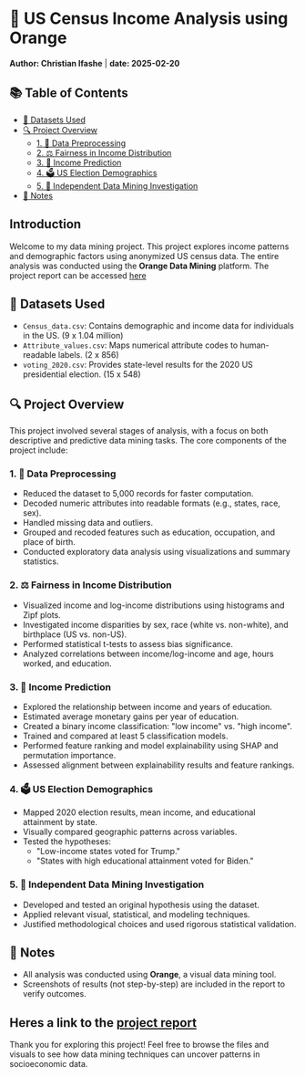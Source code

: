 # 🧠  US Census Income Analysis using Orange

**Author: Christian Ifashe** | **date: 2025-02-20**

## 📚 Table of Contents

- [📁 Datasets Used](#-datasets-used)
- [🔍 Project Overview](#-project-overview)
  - [1. 🧹 Data Preprocessing](#1--data-preprocessing)
  - [2. ⚖️ Fairness in Income Distribution](#2--fairness-in-income-distribution)
  - [3. 🤖 Income Prediction](#3--income-prediction)
  - [4. 🗳️ US Election Demographics](#4--us-election-demographics)
  - [5. 🔬 Independent Data Mining Investigation](#5--independent-data-mining-investigation)
- [📝 Notes](#-notes)

## Introduction
Welcome to my data mining project. This project explores income patterns and demographic factors using anonymized US census data. The entire analysis was conducted using the **Orange Data Mining** platform.
The project report can be accessed [here](https://github.com/ifashec123/Census-Data-Analysis-Orange/blob/main/dataminingcw_report_2.pdf)

## 📁 Datasets Used
- `Census_data.csv`: Contains demographic and income data for individuals in the US. (9 x 1.04 million)
- `Attribute_values.csv`: Maps numerical attribute codes to human-readable labels. (2 x 856)
- `voting_2020.csv`: Provides state-level results for the 2020 US presidential election. (15 x 548)

## 🔍 Project Overview

This project involved several stages of analysis, with a focus on both descriptive and predictive data mining tasks. The core components of the project include:

### 1. 🧹 Data Preprocessing
- Reduced the dataset to 5,000 records for faster computation.
- Decoded numeric attributes into readable formats (e.g., states, race, sex).
- Handled missing data and outliers.
- Grouped and recoded features such as education, occupation, and place of birth.
- Conducted exploratory data analysis using visualizations and summary statistics.

### 2. ⚖️ Fairness in Income Distribution
- Visualized income and log-income distributions using histograms and Zipf plots.
- Investigated income disparities by sex, race (white vs. non-white), and birthplace (US vs. non-US).
- Performed statistical t-tests to assess bias significance.
- Analyzed correlations between income/log-income and age, hours worked, and education.

### 3. 🤖 Income Prediction
- Explored the relationship between income and years of education.
- Estimated average monetary gains per year of education.
- Created a binary income classification: "low income" vs. "high income".
- Trained and compared at least 5 classification models.
- Performed feature ranking and model explainability using SHAP and permutation importance.
- Assessed alignment between explainability results and feature rankings.

### 4. 🗳️ US Election Demographics
- Mapped 2020 election results, mean income, and educational attainment by state.
- Visually compared geographic patterns across variables.
- Tested the hypotheses:
  - "Low-income states voted for Trump."
  - "States with high educational attainment voted for Biden."

### 5. 🔬 Independent Data Mining Investigation
- Developed and tested an original hypothesis using the dataset.
- Applied relevant visual, statistical, and modeling techniques.
- Justified methodological choices and used rigorous statistical validation.

## 📝 Notes
- All analysis was conducted using **Orange**, a visual data mining tool.
- Screenshots of results (not step-by-step) are included in the report to verify outcomes.

Heres a link to the [project report](https://github.com/ifashec123/Census-Data-Analysis-Orange/blob/main/dataminingcw_report_2.pdf)
---

Thank you for exploring this project! Feel free to browse the files and visuals to see how data mining techniques can uncover patterns in socioeconomic data.
